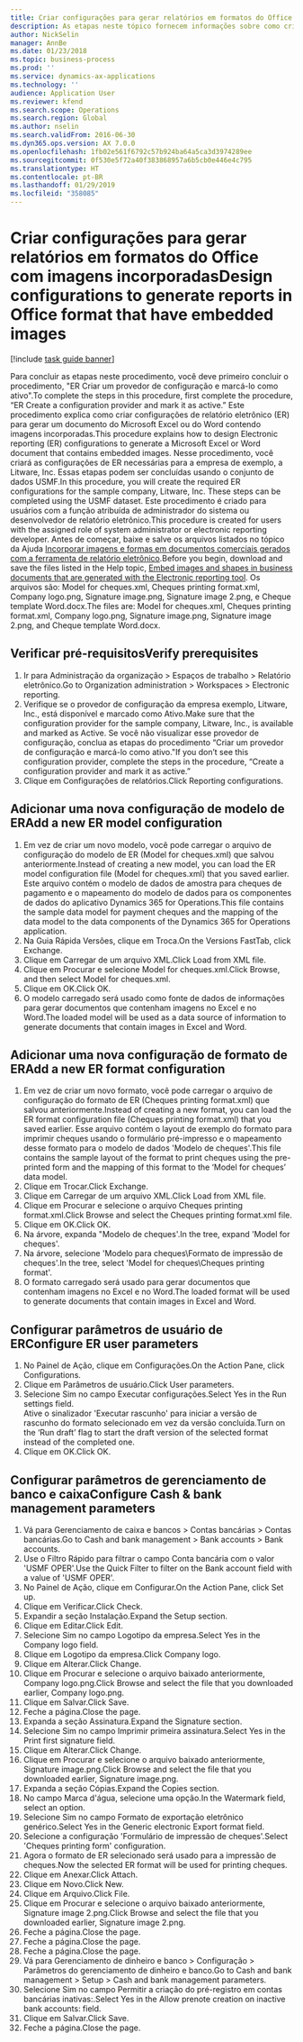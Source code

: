 ```yaml
---
title: Criar configurações para gerar relatórios em formatos do Office com imagens incorporadas
description: As etapas neste tópico fornecem informações sobre como criar configurações de relatório eletrônico (ER) que geram documentos eletrônicos nos formatos do Microsoft Office (Excel e Word) contendo imagens incorporadas.
author: NickSelin
manager: AnnBe
ms.date: 01/23/2018
ms.topic: business-process
ms.prod: ''
ms.service: dynamics-ax-applications
ms.technology: ''
audience: Application User
ms.reviewer: kfend
ms.search.scope: Operations
ms.search.region: Global
ms.author: nselin
ms.search.validFrom: 2016-06-30
ms.dyn365.ops.version: AX 7.0.0
ms.openlocfilehash: 1fb02e561f6792c57b924ba64a5ca3d3974289ee
ms.sourcegitcommit: 0f530e5f72a40f383868957a6b5cb0e446e4c795
ms.translationtype: HT
ms.contentlocale: pt-BR
ms.lasthandoff: 01/29/2019
ms.locfileid: "358085"
---
```

# <a name="design-configurations-to-generate-reports-in-office-format-that-have-embedded-images"></a><span data-ttu-id="da18d-103">Criar configurações para gerar relatórios em formatos do Office com imagens incorporadas</span><span class="sxs-lookup"><span data-stu-id="da18d-103">Design configurations to generate reports in Office format that have embedded images</span></span>

[!include [task guide banner](../../includes/task-guide-banner.md)]

<span data-ttu-id="da18d-104">Para concluir as etapas neste procedimento, você deve primeiro concluir o procedimento, "ER Criar um provedor de configuração e marcá-lo como ativo".</span><span class="sxs-lookup"><span data-stu-id="da18d-104">To complete the steps in this procedure, first complete the procedure, “ER Create a configuration provider and mark it as active.”</span></span> <span data-ttu-id="da18d-105">Este procedimento explica como criar configurações de relatório eletrônico (ER) para gerar um documento do Microsoft Excel ou do Word contendo imagens incorporadas.</span><span class="sxs-lookup"><span data-stu-id="da18d-105">This procedure explains how to design Electronic reporting (ER) configurations to generate a Microsoft Excel or Word document that contains embedded images.</span></span> <span data-ttu-id="da18d-106">Nesse procedimento, você criará as configurações de ER necessárias para a empresa de exemplo, a Litware, Inc. Essas etapas podem ser concluídas usando o conjunto de dados USMF.</span><span class="sxs-lookup"><span data-stu-id="da18d-106">In this procedure, you will create the required ER configurations for the sample company, Litware, Inc. These steps can be completed using the USMF dataset.</span></span> <span data-ttu-id="da18d-107">Este procedimento é criado para usuários com a função atribuída de administrador do sistema ou desenvolvedor de relatório eletrônico.</span><span class="sxs-lookup"><span data-stu-id="da18d-107">This procedure is created for users with the assigned role of system administrator or electronic reporting developer.</span></span> <span data-ttu-id="da18d-108">Antes de começar, baixe e salve os arquivos listados no tópico da Ajuda [Incorporar imagens e formas em documentos comerciais gerados com a ferramenta de relatório eletrônico](../electronic-reporting-embed-images-shapes.md).</span><span class="sxs-lookup"><span data-stu-id="da18d-108">Before you begin, download and save the files listed in the Help topic, [Embed images and shapes in business documents that are generated with the Electronic reporting tool](../electronic-reporting-embed-images-shapes.md).</span></span> <span data-ttu-id="da18d-109">Os arquivos são: Model for cheques.xml, Cheques printing format.xml, Company logo.png, Signature image.png, Signature image 2.png, e Cheque template Word.docx.</span><span class="sxs-lookup"><span data-stu-id="da18d-109">The files are: Model for cheques.xml, Cheques printing format.xml, Company logo.png, Signature image.png, Signature image 2.png, and Cheque template Word.docx.</span></span>

## <a name="verify-prerequisites"></a><span data-ttu-id="da18d-110">Verificar pré-requisitos</span><span class="sxs-lookup"><span data-stu-id="da18d-110">Verify prerequisites</span></span>  
 1. <span data-ttu-id="da18d-111">Ir para Administração da organização > Espaços de trabalho > Relatório eletrônico.</span><span class="sxs-lookup"><span data-stu-id="da18d-111">Go to Organization administration > Workspaces > Electronic reporting.</span></span>  
 2. <span data-ttu-id="da18d-112">Verifique se o provedor de configuração da empresa exemplo, Litware, Inc., está disponível e marcado como Ativo.</span><span class="sxs-lookup"><span data-stu-id="da18d-112">Make sure that the configuration provider for the sample company, Litware, Inc., is available and marked as Active.</span></span> <span data-ttu-id="da18d-113">Se você não visualizar esse provedor de configuração, conclua as etapas do procedimento “Criar um provedor de configuração e marcá-lo como ativo."</span><span class="sxs-lookup"><span data-stu-id="da18d-113">If you don’t see this configuration provider, complete the steps in the procedure, “Create a configuration provider and mark it as active.”</span></span>   
 3. <span data-ttu-id="da18d-114">Clique em Configurações de relatórios.</span><span class="sxs-lookup"><span data-stu-id="da18d-114">Click Reporting configurations.</span></span>  
 
## <a name="add-a-new-er-model-configuration"></a><span data-ttu-id="da18d-115">Adicionar uma nova configuração de modelo de ER</span><span class="sxs-lookup"><span data-stu-id="da18d-115">Add a new ER model configuration</span></span>  
 1. <span data-ttu-id="da18d-116">Em vez de criar um novo modelo, você pode carregar o arquivo de configuração do modelo de ER (Model for cheques.xml) que salvou anteriormente.</span><span class="sxs-lookup"><span data-stu-id="da18d-116">Instead of creating a new model, you can load the ER model configuration file (Model for cheques.xml) that you saved earlier.</span></span> <span data-ttu-id="da18d-117">Este arquivo contém o modelo de dados de amostra para cheques de pagamento e o mapeamento do modelo de dados para os componentes de dados do aplicativo Dynamics 365 for Operations.</span><span class="sxs-lookup"><span data-stu-id="da18d-117">This file contains the sample data model for payment cheques and the mapping of the data model to the data components of the Dynamics 365 for Operations application.</span></span>   
 2. <span data-ttu-id="da18d-118">Na Guia Rápida Versões, clique em Troca.</span><span class="sxs-lookup"><span data-stu-id="da18d-118">On the Versions FastTab, click Exchange.</span></span>   
 3. <span data-ttu-id="da18d-119">Clique em Carregar de um arquivo XML.</span><span class="sxs-lookup"><span data-stu-id="da18d-119">Click Load from XML file.</span></span>  
 4. <span data-ttu-id="da18d-120">Clique em Procurar e selecione Model for cheques.xml.</span><span class="sxs-lookup"><span data-stu-id="da18d-120">Click Browse, and then select Model for cheques.xml.</span></span>   
 5. <span data-ttu-id="da18d-121">Clique em OK.</span><span class="sxs-lookup"><span data-stu-id="da18d-121">Click OK.</span></span>  
 6. <span data-ttu-id="da18d-122">O modelo carregado será usado como fonte de dados de informações para gerar documentos que contenham imagens no Excel e no Word.</span><span class="sxs-lookup"><span data-stu-id="da18d-122">The loaded model will be used as a data source of information to generate documents that contain images in Excel and Word.</span></span>  

## <a name="add-a-new-er-format-configuration"></a><span data-ttu-id="da18d-123">Adicionar uma nova configuração de formato de ER</span><span class="sxs-lookup"><span data-stu-id="da18d-123">Add a new ER format configuration</span></span>  
 1. <span data-ttu-id="da18d-124">Em vez de criar um novo formato, você pode carregar o arquivo de configuração do formato de ER (Cheques printing format.xml) que salvou anteriormente.</span><span class="sxs-lookup"><span data-stu-id="da18d-124">Instead of creating a new format, you can load the ER format configuration file (Cheques printing format.xml) that you saved earlier.</span></span> <span data-ttu-id="da18d-125">Esse arquivo contém o layout de exemplo do formato para imprimir cheques usando o formulário pré-impresso e o mapeamento desse formato para o modelo de dados 'Modelo de cheques'.</span><span class="sxs-lookup"><span data-stu-id="da18d-125">This file contains the sample layout of the format to print cheques using the pre-printed form and the mapping of this format to the ‘Model for cheques’ data model.</span></span>   
 2. <span data-ttu-id="da18d-126">Clique em Trocar.</span><span class="sxs-lookup"><span data-stu-id="da18d-126">Click Exchange.</span></span>  
 3. <span data-ttu-id="da18d-127">Clique em Carregar de um arquivo XML.</span><span class="sxs-lookup"><span data-stu-id="da18d-127">Click Load from XML file.</span></span>  
 4. <span data-ttu-id="da18d-128">Clique em Procurar e selecione o arquivo Cheques printing format.xml.</span><span class="sxs-lookup"><span data-stu-id="da18d-128">Click Browse and select the Cheques printing format.xml file.</span></span>   
 5. <span data-ttu-id="da18d-129">Clique em OK.</span><span class="sxs-lookup"><span data-stu-id="da18d-129">Click OK.</span></span>  
 6. <span data-ttu-id="da18d-130">Na árvore, expanda "Modelo de cheques'.</span><span class="sxs-lookup"><span data-stu-id="da18d-130">In the tree, expand 'Model for cheques'.</span></span>  
 7. <span data-ttu-id="da18d-131">Na árvore, selecione 'Modelo para cheques\Formato de impressão de cheques'.</span><span class="sxs-lookup"><span data-stu-id="da18d-131">In the tree, select 'Model for cheques\Cheques printing format'.</span></span>  
 8. <span data-ttu-id="da18d-132">O formato carregado será usado para gerar documentos que contenham imagens no Excel e no Word.</span><span class="sxs-lookup"><span data-stu-id="da18d-132">The loaded format will be used to generate documents that contain images in Excel and Word.</span></span>   

## <a name="configure-er-user-parameters"></a><span data-ttu-id="da18d-133">Configurar parâmetros de usuário de ER</span><span class="sxs-lookup"><span data-stu-id="da18d-133">Configure ER user parameters</span></span>  
 1. <span data-ttu-id="da18d-134">No Painel de Ação, clique em Configurações.</span><span class="sxs-lookup"><span data-stu-id="da18d-134">On the Action Pane, click Configurations.</span></span>  
 2. <span data-ttu-id="da18d-135">Clique em Parâmetros de usuário.</span><span class="sxs-lookup"><span data-stu-id="da18d-135">Click User parameters.</span></span>  
 3. <span data-ttu-id="da18d-136">Selecione Sim no campo Executar configurações.</span><span class="sxs-lookup"><span data-stu-id="da18d-136">Select Yes in the Run settings field.</span></span>  
  <span data-ttu-id="da18d-137">Ative o sinalizador 'Executar rascunho' para iniciar a versão de rascunho do formato selecionado em vez da versão concluída.</span><span class="sxs-lookup"><span data-stu-id="da18d-137">Turn on the ‘Run draft’ flag to start the draft version of the selected format instead of the completed one.</span></span>  
 4. <span data-ttu-id="da18d-138">Clique em OK.</span><span class="sxs-lookup"><span data-stu-id="da18d-138">Click OK.</span></span>  

## <a name="configure-cash--bank-management-parameters"></a><span data-ttu-id="da18d-139">Configurar parâmetros de gerenciamento de banco e caixa</span><span class="sxs-lookup"><span data-stu-id="da18d-139">Configure Cash & bank management parameters</span></span>  
 1. <span data-ttu-id="da18d-140">Vá para Gerenciamento de caixa e bancos > Contas bancárias > Contas bancárias.</span><span class="sxs-lookup"><span data-stu-id="da18d-140">Go to Cash and bank management > Bank accounts > Bank accounts.</span></span>  
 2. <span data-ttu-id="da18d-141">Use o Filtro Rápido para filtrar o campo Conta bancária com o valor 'USMF OPER'.</span><span class="sxs-lookup"><span data-stu-id="da18d-141">Use the Quick Filter to filter on the Bank account field with a value of 'USMF OPER'.</span></span>  
 3. <span data-ttu-id="da18d-142">No Painel de Ação, clique em Configurar.</span><span class="sxs-lookup"><span data-stu-id="da18d-142">On the Action Pane, click Set up.</span></span>  
 4. <span data-ttu-id="da18d-143">Clique em Verificar.</span><span class="sxs-lookup"><span data-stu-id="da18d-143">Click Check.</span></span>  
 5. <span data-ttu-id="da18d-144">Expandir a seção Instalação.</span><span class="sxs-lookup"><span data-stu-id="da18d-144">Expand the Setup section.</span></span>  
 6. <span data-ttu-id="da18d-145">Clique em Editar.</span><span class="sxs-lookup"><span data-stu-id="da18d-145">Click Edit.</span></span>  
 7. <span data-ttu-id="da18d-146">Selecione Sim no campo Logotipo da empresa.</span><span class="sxs-lookup"><span data-stu-id="da18d-146">Select Yes in the Company logo field.</span></span>  
 8. <span data-ttu-id="da18d-147">Clique em Logotipo da empresa.</span><span class="sxs-lookup"><span data-stu-id="da18d-147">Click Company logo.</span></span>  
 9. <span data-ttu-id="da18d-148">Clique em Alterar.</span><span class="sxs-lookup"><span data-stu-id="da18d-148">Click Change.</span></span>  
 10. <span data-ttu-id="da18d-149">Clique em Procurar e selecione o arquivo baixado anteriormente, Company logo.png.</span><span class="sxs-lookup"><span data-stu-id="da18d-149">Click Browse and select the file that you downloaded earlier, Company logo.png.</span></span>   
 11. <span data-ttu-id="da18d-150">Clique em Salvar.</span><span class="sxs-lookup"><span data-stu-id="da18d-150">Click Save.</span></span>  
 12. <span data-ttu-id="da18d-151">Feche a página.</span><span class="sxs-lookup"><span data-stu-id="da18d-151">Close the page.</span></span>  
 13. <span data-ttu-id="da18d-152">Expanda a seção Assinatura.</span><span class="sxs-lookup"><span data-stu-id="da18d-152">Expand the Signature section.</span></span>  
 14. <span data-ttu-id="da18d-153">Selecione Sim no campo Imprimir primeira assinatura.</span><span class="sxs-lookup"><span data-stu-id="da18d-153">Select Yes in the Print first signature field.</span></span>  
 15. <span data-ttu-id="da18d-154">Clique em Alterar.</span><span class="sxs-lookup"><span data-stu-id="da18d-154">Click Change.</span></span>  
 16. <span data-ttu-id="da18d-155">Clique em Procurar e selecione o arquivo baixado anteriormente, Signature image.png.</span><span class="sxs-lookup"><span data-stu-id="da18d-155">Click Browse and select the file that you downloaded earlier, Signature image.png.</span></span>   
 17. <span data-ttu-id="da18d-156">Expanda a seção Cópias.</span><span class="sxs-lookup"><span data-stu-id="da18d-156">Expand the Copies section.</span></span>  
 18. <span data-ttu-id="da18d-157">No campo Marca d'água, selecione uma opção.</span><span class="sxs-lookup"><span data-stu-id="da18d-157">In the Watermark field, select an option.</span></span>  
 19. <span data-ttu-id="da18d-158">Selecione Sim no campo Formato de exportação eletrônico genérico.</span><span class="sxs-lookup"><span data-stu-id="da18d-158">Select Yes in the Generic electronic Export format field.</span></span>  
 20. <span data-ttu-id="da18d-159">Selecione a configuração 'Formulário de impressão de cheques'.</span><span class="sxs-lookup"><span data-stu-id="da18d-159">Select 'Cheques printing form' configuration.</span></span>  
 21. <span data-ttu-id="da18d-160">Agora o formato de ER selecionado será usado para a impressão de cheques.</span><span class="sxs-lookup"><span data-stu-id="da18d-160">Now the selected ER format will be used for printing cheques.</span></span>  
 22. <span data-ttu-id="da18d-161">Clique em Anexar.</span><span class="sxs-lookup"><span data-stu-id="da18d-161">Click Attach.</span></span>  
 23. <span data-ttu-id="da18d-162">Clique em Novo.</span><span class="sxs-lookup"><span data-stu-id="da18d-162">Click New.</span></span>  
 24. <span data-ttu-id="da18d-163">Clique em Arquivo.</span><span class="sxs-lookup"><span data-stu-id="da18d-163">Click File.</span></span>  
 25. <span data-ttu-id="da18d-164">Clique em Procurar e selecione o arquivo baixado anteriormente, Signature image 2.png.</span><span class="sxs-lookup"><span data-stu-id="da18d-164">Click Browse and select the file that you downloaded earlier, Signature image 2.png.</span></span>   
 26. <span data-ttu-id="da18d-165">Feche a página.</span><span class="sxs-lookup"><span data-stu-id="da18d-165">Close the page.</span></span>  
 27. <span data-ttu-id="da18d-166">Feche a página.</span><span class="sxs-lookup"><span data-stu-id="da18d-166">Close the page.</span></span>  
 28. <span data-ttu-id="da18d-167">Feche a página.</span><span class="sxs-lookup"><span data-stu-id="da18d-167">Close the page.</span></span>  
 29. <span data-ttu-id="da18d-168">Vá para Gerenciamento de dinheiro e banco > Configuração > Parâmetros do gerenciamento de dinheiro e banco.</span><span class="sxs-lookup"><span data-stu-id="da18d-168">Go to Cash and bank management > Setup > Cash and bank management parameters.</span></span>  
 30. <span data-ttu-id="da18d-169">Selecione Sim no campo Permitir a criação do pré-registro em contas bancárias inativas:.</span><span class="sxs-lookup"><span data-stu-id="da18d-169">Select Yes in the Allow prenote creation on inactive bank accounts: field.</span></span>  
 31. <span data-ttu-id="da18d-170">Clique em Salvar.</span><span class="sxs-lookup"><span data-stu-id="da18d-170">Click Save.</span></span>  
 32. <span data-ttu-id="da18d-171">Feche a página.</span><span class="sxs-lookup"><span data-stu-id="da18d-171">Close the page.</span></span>  
